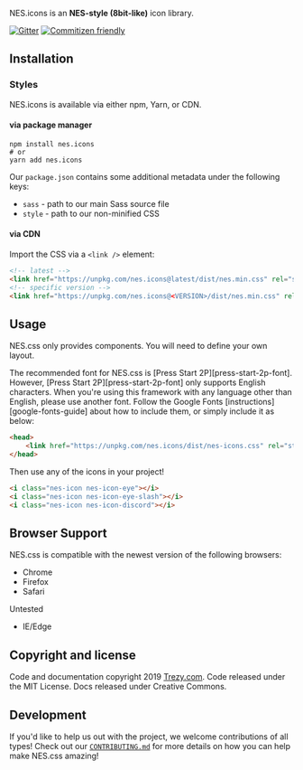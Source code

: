 NES.icons is an **NES-style (8bit-like)** icon library.

[![Gitter][gitter-badge]][gitter] [![Commitizen friendly][commitizen-badge]][commitizen]

## Installation

### Styles

NES.icons is available via either npm, Yarn, or CDN.

#### via package manager

```shell
npm install nes.icons
# or
yarn add nes.icons
```

Our `package.json` contains some additional metadata under the following keys:
* `sass` - path to our main Sass source file
* `style` - path to our non-minified CSS

#### via CDN

Import the CSS via a `<link />` element:

```html
<!-- latest -->
<link href="https://unpkg.com/nes.icons@latest/dist/nes.min.css" rel="stylesheet" />
<!-- specific version -->
<link href="https://unpkg.com/nes.icons@<VERSION>/dist/nes.min.css" rel="stylesheet" />
```

## Usage

NES.css only provides components. You will need to define your own layout.

The recommended font for NES.css is [Press Start 2P][press-start-2p-font]. However, [Press Start 2P][press-start-2p-font] only supports English characters. When you're using this framework with any language other than English, please use another font. Follow the Google Fonts [instructions][google-fonts-guide] about how to include them, or simply include it as below:

```html
<head>
    <link href="https://unpkg.com/nes.icons/dist/nes-icons.css" rel="stylesheet" />
</head>
```

Then use any of the icons in your project!


```html
<i class="nes-icon nes-icon-eye"></i>
<i class="nes-icon nes-icon-eye-slash"></i>
<i class="nes-icon nes-icon-discord"></i>
```

## Browser Support

NES.css is compatible with the newest version of the following browsers:
* Chrome
* Firefox
* Safari

Untested
* IE/Edge

## Copyright and license

Code and documentation copyright 2019 [Trezy.com][trezy.com]. Code released under the MIT License. Docs released under Creative Commons.

## Development

If you'd like to help us out with the project, we welcome contributions of all types! Check out our [`CONTRIBUTING.md`][contributing-document] for more details on how you can help make NES.css amazing!





[commitizen]: http://commitizen.github.io/cz-cli/
[commitizen-badge]: https://img.shields.io/badge/commitizen-friendly-brightgreen.svg
[contributing-document]: CONTRIBUTING.md
[gitter]: https://gitter.im/nostalgic-css/Lobby
[gitter-badge]: https://img.shields.io/gitter/room/nostalgic-css/Lobby.svg
[trezy.com]: https://trezy.com
